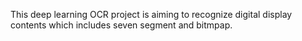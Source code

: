 This deep learning OCR project is aiming to recognize digital display contents which includes seven segment and bitmpap. 
